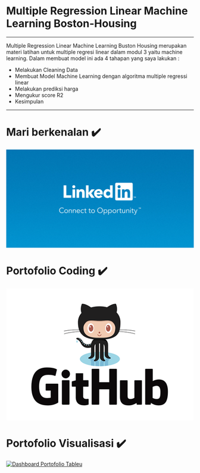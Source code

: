 # Multiple Regression Linear Machine Learning Boston-Housing

<hr>

Multiple Regression Linear Machine Learning Buston Housing merupakan materi latihan untuk multiple regresi linear dalam modul 3 yaitu machine learning. Dalam membuat model ini ada 4 tahapan yang saya lakukan :
- Melakukan Cleaning Data
- Membuat Model Machine Learning dengan algoritma multiple regressi linear
- Melakukan prediksi harga
- Mengukur score R2
- Kesimpulan

<hr>


# Mari berkenalan :heavy_check_mark:
[![Avenger](https://github.com/mhdalfarisy/CRUD-Program-Stock-Barang-Gudang/blob/main/image/Linkedin.jpg)](https://www.linkedin.com/in/m-alfarisy97/)


# Portofolio Coding :heavy_check_mark:
[![Github](https://github.com/mhdalfarisy/CRUD-Program-Stock-Barang-Gudang/blob/main/image/github-logo-tile.png)](https://github.com/mhdalfarisy)


# Portofolio Visualisasi :heavy_check_mark:
[![Dashboard Portofolio Tableu](https://github.com/mhdalfarisy/Capstone-Project-Modul-1---Program-Stock-Barang-Gudang-/blob/main/image/Tableau-Server-1.jpg)](https://public.tableau.com/app/profile/muhammad.al.farisy6147)
